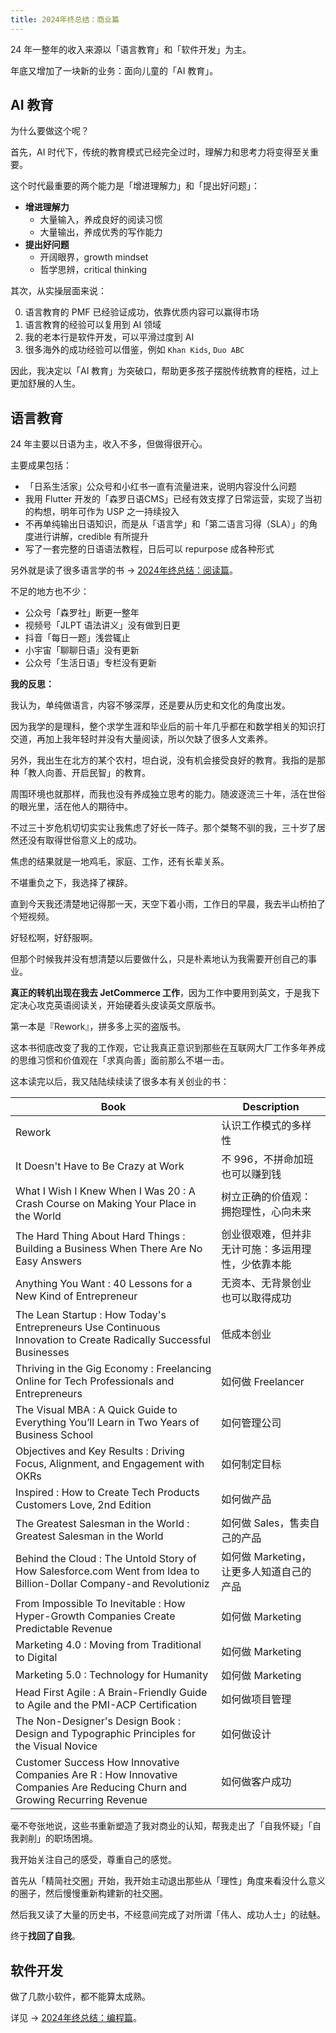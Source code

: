 ```yaml
---
title: 2024年终总结：商业篇
---
```


24 年一整年的收入来源以「语言教育」和「软件开发」为主。

年底又增加了一块新的业务：面向儿童的「AI 教育」。

## AI 教育

为什么要做这个呢？

首先，AI 时代下，传统的教育模式已经完全过时，理解力和思考力将变得至关重要。

这个时代最重要的两个能力是「增进理解力」和「提出好问题」：

- **增进理解力**
	- 大量输入，养成良好的阅读习惯
	- 大量输出，养成优秀的写作能力
- **提出好问题**
	- 开阔眼界，growth mindset
	- 哲学思辨，critical thinking

其次，从实操层面来说：

0. 语言教育的 PMF 已经验证成功，依靠优质内容可以赢得市场
0. 语言教育的经验可以复用到 AI 领域
0. 我的老本行是软件开发，可以平滑过度到 AI
0. 很多海外的成功经验可以借鉴，例如 `Khan Kids`, `Duo ABC`

因此，我决定以「AI 教育」为突破口，帮助更多孩子摆脱传统教育的桎梏，过上更加舒展的人生。

## 语言教育

24 年主要以日语为主，收入不多，但做得很开心。

主要成果包括：

- 「日系生活家」公众号和小红书一直有流量进来，说明内容没什么问题
- 我用 Flutter 开发的「森罗日语CMS」已经有效支撑了日常运营，实现了当初的构想，明年可作为 USP 之一持续投入
- 不再单纯输出日语知识，而是从「语言学」和「第二语言习得（SLA）」的角度进行讲解，credible 有所提升
- 写了一套完整的日语语法教程，日后可以 repurpose 成各种形式

另外就是读了很多语言学的书 → [2024年终总结：阅读篇](https://liangfei.me/2024/12/31/year-end-review-reading.html#语言学)。

不足的地方也不少：

- 公众号「森罗社」断更一整年
- 视频号「JLPT 语法讲义」没有做到日更
- 抖音「每日一题」浅尝辄止
- 小宇宙「聊聊日语」没有更新
- 公众号「生活日语」专栏没有更新

**我的反思：**

我认为，单纯做语言，内容不够深厚，还是要从历史和文化的角度出发。

因为我学的是理科，整个求学生涯和毕业后的前十年几乎都在和数学相关的知识打交道，再加上我年轻时并没有大量阅读，所以欠缺了很多人文素养。

另外，我出生在北方的某个农村，坦白说，没有机会接受良好的教育。我指的是那种「教人向善、开启民智」的教育。

周围环境也就那样，而我也没有养成独立思考的能力。随波逐流三十年，活在世俗的眼光里，活在他人的期待中。

不过三十岁危机切切实实让我焦虑了好长一阵子。那个桀骜不驯的我，三十岁了居然还没有取得世俗意义上的成功。

焦虑的结果就是一地鸡毛，家庭、工作，还有长辈关系。

不堪重负之下，我选择了裸辞。

直到今天我还清楚地记得那一天，天空下着小雨，工作日的早晨，我去半山桥拍了个短视频。

好轻松啊，好舒服啊。

但那个时候我并没有想清楚以后要做什么，只是朴素地认为我需要开创自己的事业。

**真正的转机出现在我去 JetCommerce 工作**，因为工作中要用到英文，于是我下定决心攻克英语阅读关，开始硬着头皮读英文原版书。

第一本是『Rework』，拼多多上买的盗版书。

这本书彻底改变了我的工作观，它让我真正意识到那些在互联网大厂工作多年养成的思维习惯和价值观在「求真向善」面前那么不堪一击。

这本读完以后，我又陆陆续续读了很多本有关创业的书：

Book | Description
--- | ---
Rework | 认识工作模式的多样性
It Doesn't Have to Be Crazy at Work | 不 996，不拼命加班也可以赚到钱
What I Wish I Knew When I Was 20 : A Crash Course on Making Your Place in the World | 树立正确的价值观：拥抱理性，心向未来
The Hard Thing About Hard Things : Building a Business When There Are No Easy Answers | 创业很艰难，但并非无计可施：多运用理性，少依靠本能
Anything You Want : 40 Lessons for a New Kind of Entrepreneur | 无资本、无背景创业也可以取得成功
The Lean Startup : How Today's Entrepreneurs Use Continuous Innovation to Create Radically Successful Businesses | 低成本创业
Thriving in the Gig Economy : Freelancing Online for Tech Professionals and Entrepreneurs | 如何做 Freelancer
The Visual MBA : A Quick Guide to Everything You’ll Learn in Two Years of Business School | 如何管理公司
Objectives and Key Results : Driving Focus, Alignment, and Engagement with OKRs | 如何制定目标
Inspired : How to Create Tech Products Customers Love, 2nd Edition | 如何做产品
The Greatest Salesman in the World : Greatest Salesman in the World | 如何做 Sales，售卖自己的产品
Behind the Cloud : The Untold Story of How Salesforce.com Went from Idea to Billion-Dollar Company-and Revolutioniz | 如何做 Marketing，让更多人知道自己的产品
From Impossible To Inevitable : How Hyper-Growth Companies Create Predictable Revenue | 如何做 Marketing
Marketing 4.0 : Moving from Traditional to Digital | 如何做 Marketing
Marketing 5.0 : Technology for Humanity | 如何做 Marketing
Head First Agile : A Brain-Friendly Guide to Agile and the PMI-ACP Certification | 如何做项目管理
The Non-Designer's Design Book : Design and Typographic Principles for the Visual Novice | 如何做设计
Customer Success How Innovative Companies Are R : How Innovative Companies Are Reducing Churn and Growing Recurring Revenue | 如何做客户成功

毫不夸张地说，这些书重新塑造了我对商业的认知，帮我走出了「自我怀疑」「自我剥削」的职场困境。

我开始关注自己的感受，尊重自己的感觉。

首先从「精简社交圈」开始，我开始主动退出那些从「理性」角度来看没什么意义的圈子，然后慢慢重新构建新的社交圈。

然后我又读了大量的历史书，不经意间完成了对所谓「伟人、成功人士」的祛魅。

终于**找回了自我**。

## 软件开发

做了几款小软件，都不能算太成熟。

详见 → [2024年终总结：编程篇](https://liangfei.me/2024/12/31/year-end-review-programming.html)。
